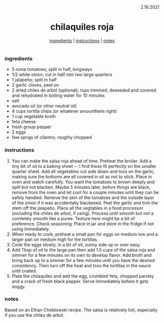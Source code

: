 <p align="right">2.16.2021</p>

<h1 align="center">chilaquiles roja</h1>

<div align="center">
  <a href="#ingredients">ingredients</a> | 
  <a href="#instructions">instructions</a> | 
  <a href="#notes">notes</a>
</div>
<br>

### ingredients
- 5 roma tomatoes; split in half, longways
- 1/2 white onion; cut in half into two large quarters 
- 1 jalapeño; split in half
- 2 garlic cloves, peel on
- 2 dried chiles de arbol (optional); tops trimmed, deseeded and covered and rehydrated in boiling water for 10 minutes
- salt
- avocado oil (or other neutral oil)
- 4 cups tortilla chips (or whatever amountfeels right)
- 1 cup vegetable broth 
- feta cheese
- fresh group pepper
- 2 eggs
- few sprigs of cilantro; roughly chopped


### instructions
1. You can make the salsa roja ahead of time.  Preheat the broiler. Add a tiny bit of oil to a baking sheet -- I find these fit perfectly on the smaller quarter sheet. Add 
all vegetables cut side down and toss on the garlic, making sure the bottoms are all covered in oil as not to stick.  Place in oven and watch carefully.  You want
the tomatoes to brown deeply and split but not blacken.  Maybe 5 minutes later, before things are black, remove from the oven and let cool for a couple minutes until 
they can be safely handled.  Remove the skin of the tomatoes and the outside layer of the onion if it was accidentally blackened.  Peel the garlic and trim the stem off the
jalapeño.  Place all the vegtables in a food processor (including the chiles de arbol, if using). Process until smooth but not a comletely smooth like a puree.  Texture 
here might be a bit of preference.  Check seasoning.  Place in jar and store in the fridge if not using immediately.  
1. When ready to cook, preheat a small pan for eggs on medium low and a larger pan on medium high for the tortillas.  
1. Cook the eggs slowly, in a bit of oil, sunny side up or over easy.
1. Add Tbsp of oil to the large pan then add 1.5 cups of the salsa roja and simmer for a few minutes on its own to develop flavor.  Add broth and bring back up to a simmer
for a few minutes until you have the desired consistency.  Then turn off the heat and toss the tortillas in the sauce until coated. 
1. Plate the chilaquiles and add the egg, crumbled feta, chopped parsley and a crack of fresh black pepper.  Serve immediately before it gets soggy.

### notes
Based on an Ethan Cheblowski recipe.  The salsa is relatively hot, especially if you use the chiles de arbol. 
